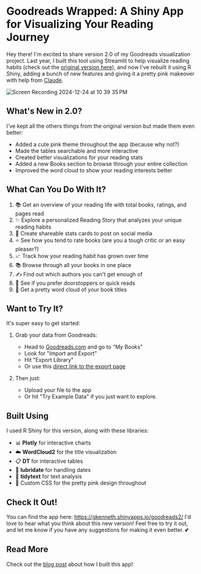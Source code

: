 # Goodreads Wrapped: A Shiny App for Visualizing Your Reading Journey

Hey there! I'm excited to share version 2.0 of my Goodreads visualization project. Last year, I built this tool using Streamlit to help visualize reading habits (check out the [original version here](https://github.com/gigikenneth/goodreads)), and now I've rebuilt it using R Shiny, adding a bunch of new features and giving it a pretty pink makeover with help from [Claude](https://claude.ai/).

![Screen Recording 2024-12-24 at 10 39 35 PM](https://github.com/user-attachments/assets/a68ce9dd-2575-49ef-9cde-841c1ba67ff4)

## What's New in 2.0? 
I've kept all the others things from the original version but made them even better:
- Added a cute pink theme throughout the app (because why not?)
- Made the tables searchable and more interactive
- Created better visualizations for your reading stats
- Added a new Books section to browse through your entire collection
- Improved the word cloud to show your reading interests better

## What Can You Do With It?
1. 📚 Get an overview of your reading life with total books, ratings, and pages read
2. ✨ Explore a personalized Reading Story that analyzes your unique reading habits
3. 📱 Create shareable stats cards to post on social media
4. ⭐ See how you tend to rate books (are you a tough critic or an easy pleaser?)
5. 📈 Track how your reading habit has grown over time
6. 📚 Browse through all your books in one place
7. ✍️ Find out which authors you can't get enough of
8. 📖 See if you prefer doorstoppers or quick reads
9. 🌟 Get a pretty word cloud of your book titles

## Want to Try It?
It's super easy to get started:

1. Grab your data from Goodreads:
   - Head to [Goodreads.com](https://www.goodreads.com) and go to "My Books"
   - Look for "Import and Export"
   - Hit "Export Library"
   - Or use this [direct link to the export page](https://www.goodreads.com/review/import)

2. Then just:
   - Upload your file to the app
   - Or hit "Try Example Data" if you just want to explore.

## Built Using
I used R Shiny for this version, along with these libraries:
- 📊 **Plotly** for interactive charts
- ☁️ **WordCloud2** for the title visualization
- 📋 **DT** for interactive tables
- 📅 **lubridate** for handling dates
- 📑 **tidytext** for text analysis
- 🎨 Custom CSS for the pretty pink design throughout

## Check It Out!
You can find the app here: https://gkenneth.shinyapps.io/goodreads2/ 
I'd love to hear what you think about this new version! Feel free to try it out, and let me know if you have any suggestions for making it even better. 💕

## Read More
Check out the [blog post](https://blog.devgenius.io/from-streamlit-to-shiny-visualizing-my-goodreads-reading-journey-986e1304faf6) about how I built this app!
